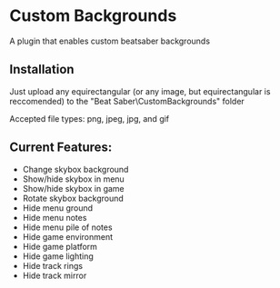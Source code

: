 # Custom Backgrounds
A plugin that enables custom beatsaber backgrounds

## Installation
Just upload any equirectangular (or any image, but equirectangular is reccomended) to the "Beat Saber\CustomBackgrounds" folder

Accepted file types: png, jpeg, jpg, and gif

## Current Features:
- Change skybox background
- Show/hide skybox in menu
- Show/hide skybox in game
- Rotate skybox background
- Hide menu ground
- Hide menu notes
- Hide menu pile of notes 
- Hide game environment 
- Hide game platform
- Hide game lighting
- Hide track rings
- Hide track mirror
